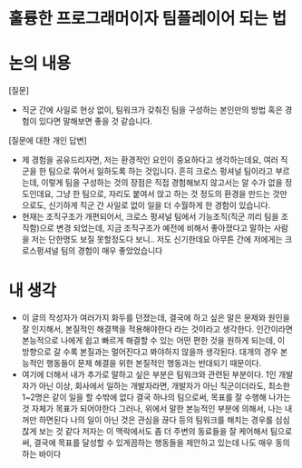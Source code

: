 # 훌륭한 프로그래머이자 팀플레이어 되는 법

# 논의 내용

[질문]

- 직군 간에 사일로 현상 없이, 팀워크가 갖춰진 팀을 구성하는 본인만의 방법 혹은 경험이 있다면 말해보면 좋을 것 같습니다.

[질문에 대한 개인 답변]

- 제 경험을 공유드리자면, 저는 환경적인 요인이 중요하다고 생각하는데요, 여러 직군을 한 팀으로 묶어서 일하도록 하는 것입니다. 흔히 크로스 펑셔널 팀이라고 부르는데, 이렇게 팀을 구성하는 것의 장점은 직접 경험해보지 않고서는 알 수가 없을 정도인데요, 그냥 한 팀으로, 자리도 붙여서 앉고 하는 것 정도의 환경을 만드는 것만으로도, 신기하게 직군 간 사일로 없이 일을 더 수월하게 한 경험이 있습니다.
- 현재는 조직구조가 개편되어서, 크로스 펑셔널 팀에서 기능조직(직군 끼리 팀을 조직함)으로 변경 되었는데, 지금 조직구조가 예전에 비해서 좋아졌다고 말하는 사람을 저는 단한명도 보질 못할정도다 보니.. 저도 신기한데요 아무튼 간에 저에게는 크로스펑셔널 팀의 경험이 매우 좋았었습니다

# 내 생각

- 이 글의 작성자가 여러가지 화두를 던졌는데, 결국에 하고 싶은 말은 문제와 원인을 잘 인지해서, 본질적인 해결책을 적용해야한다 라는 것이라고 생각한다. 인간이라면 본능적으로 나에게 쉽고 빠르게 해결할 수 있는 어떤 편한 것을 원하게 되는데, 이 방향으로 갈 수록 본질과는 멀어진다고 봐야하지 않을까 생각된다. 대개의 경우 본능적인 행동들이 문제 해결을 위한 본질적인 행동과는 반대되기 때문이다.
- 여기에 더해서 내가 추가로 말하고 싶은 부분은 팀워크와 관련된 부분이다. 1인 개발자가 아닌 이상, 회사에서 일하는 개발자라면, 개발자가 아닌 직군이더라도, 최소한 1~2명은 같이 일을 할 수밖에 없다 결국 하나의 팀으로써, 목표를 잘 수행해 나가는 것 자체가 목표가 되어야한다 그러나, 위에서 말한 본능적인 부분에 의해서, 나는 내꺼만 하면된다 나의 일이 아닌 것은 관심을 끊다 등의 팀워크를 해치는 경우를 심심찮게 보는 것 같다 저자는 이 맥락에서도 좀 더 주변의 동료들을 잘 케어해서 팀으로써, 결국에 목표를 달성할 수 있게끔하는 행동들을 제안하고 있는데 나도 매우 동의하는 바이다